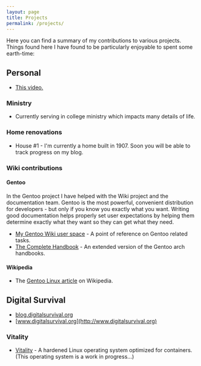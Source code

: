 ```yaml
---
layout: page
title: Projects
permalink: /projects/
---
```


Here you can find a summary of my contributions to various projects. Things found here I have found to be particularly enjoyable to spent some earth-time:

## Personal ##

* [This video.](https://www.youtube.com/watch?v=dQw4w9WgXcQ)

### Ministry ###

* Currently serving in college ministry which impacts many details of life.

### Home renovations ###

* House #1 - I'm currently a home built in 1907. Soon you will be able to track progress on my blog.

### Wiki contributions ###

#### Gentoo ####

In the Gentoo project I have helped with the Wiki project and the documentation team. Gentoo is the most powerful, convenient distribution for developers - but only if you know you exactly what you want. Writing good documentation helps properly set user expectations by helping them determine exactly what they want so they can get what they need.

* [My Gentoo Wiki user space](https://wiki.gentoo.org/wiki/User:Maffblaster) - A point of reference on Gentoo related tasks.
* [The Complete Handbook](https://wiki.gentoo.org/wiki/Complete_Handbook) - An extended version of the Gentoo arch handbooks.

#### Wikipedia ####

* The [Gentoo Linux article](https://en.wikipedia.org/wiki/Gentoo_Linux) on Wikipedia.

## Digital Survival ##

* [blog.digitalsurvival.org](http://blog.digitalsurvival.org)
* [www.digitalsurvival.org](http://www.digitalsurvival.org)

### Vitality ###

* [Vitality](www.digitalsurvival.org/vitality) - A hardened Linux operating system optimized for containers. (This operating system is a work in progress...)
